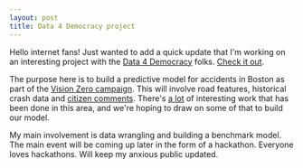 ```yaml
---
layout: post
title: Data 4 Democracy project
---
```


Hello internet fans! Just wanted to add a quick update that I'm working on an interesting project with the [Data 4 Democracy](https://medium.com/data-for-democracy) folks.  [Check it out](https://github.com/Data4Democracy/boston-crash-modeling).

The purpose here is to build a predictive model for accidents in Boston as part of the [Vision Zero campaign](http://www.visionzeroboston.org/).  This will involve road features, historical crash data and [citizen comments](https://data.boston.gov/dataset/vision-zero-entry).  There's [a lot](http://www.sciencedirect.com/science/article/pii/S0965856410000376) of interesting work that has been done in this area, and we're hoping to draw on some of that to build our model.  

My main involvement is data wrangling and building a benchmark model.  The main event will be coming up later in the form of a hackathon.  Everyone loves hackathons.  Will keep my anxious public updated.